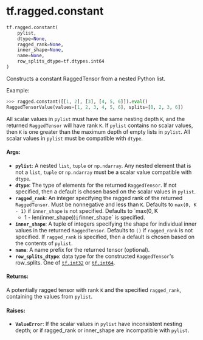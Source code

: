 <div itemscope itemtype="http://developers.google.com/ReferenceObject">
<meta itemprop="name" content="tf.ragged.constant" />
<meta itemprop="path" content="Stable" />
</div>

# tf.ragged.constant

``` python
tf.ragged.constant(
    pylist,
    dtype=None,
    ragged_rank=None,
    inner_shape=None,
    name=None,
    row_splits_dtype=tf.dtypes.int64
)
```

Constructs a constant RaggedTensor from a nested Python list.

Example:

```python
>>> ragged.constant([[1, 2], [3], [4, 5, 6]]).eval()
RaggedTensorValue(values=[1, 2, 3, 4, 5, 6], splits=[0, 2, 3, 6])
```

All scalar values in `pylist` must have the same nesting depth `K`, and the
returned `RaggedTensor` will have rank `K`.  If `pylist` contains no scalar
values, then `K` is one greater than the maximum depth of empty lists in
`pylist`.  All scalar values in `pylist` must be compatible with `dtype`.

#### Args:

* <b>`pylist`</b>: A nested `list`, `tuple` or `np.ndarray`.  Any nested element that
    is not a `list`, `tuple` or `np.ndarray` must be a scalar value
    compatible with `dtype`.
* <b>`dtype`</b>: The type of elements for the returned `RaggedTensor`.  If not
    specified, then a default is chosen based on the scalar values in
    `pylist`.
* <b>`ragged_rank`</b>: An integer specifying the ragged rank of the returned
    `RaggedTensor`.  Must be nonnegative and less than `K`. Defaults to
    `max(0, K - 1)` if `inner_shape` is not specified.  Defaults to `max(0, K
    - 1 - len(inner_shape))` if `inner_shape` is specified.
* <b>`inner_shape`</b>: A tuple of integers specifying the shape for individual inner
    values in the returned `RaggedTensor`.  Defaults to `()` if `ragged_rank`
    is not specified.  If `ragged_rank` is specified, then a default is chosen
    based on the contents of `pylist`.
* <b>`name`</b>: A name prefix for the returned tensor (optional).
* <b>`row_splits_dtype`</b>: data type for the constructed `RaggedTensor`'s row_splits.
    One of <a href="../../tf/dtypes.md#int32"><code>tf.int32</code></a> or <a href="../../tf/dtypes.md#int64"><code>tf.int64</code></a>.


#### Returns:

A potentially ragged tensor with rank `K` and the specified `ragged_rank`,
containing the values from `pylist`.


#### Raises:

* <b>`ValueError`</b>: If the scalar values in `pylist` have inconsistent nesting
    depth; or if ragged_rank or inner_shape are incompatible with `pylist`.